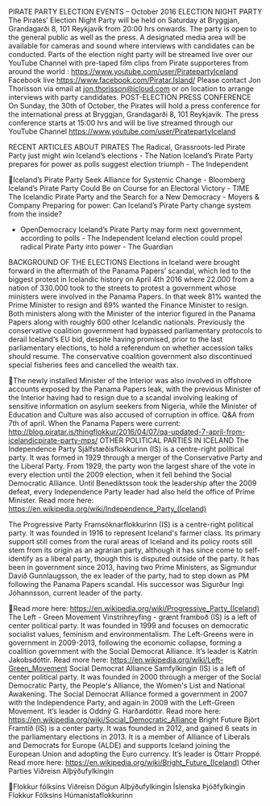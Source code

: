 PIRATE PARTY ELECTION EVENTS – October 2016
ELECTION NIGHT PARTY
The Pirates’ Election Night Party will be held on Saturday at Bryggjan, Grandagarði
8, 101 Reykjavík from 20:00 hrs onwards.
The party is open to the general public as well as the press. A designated media area
will be available for cameras and sound where interviews with candidates can be
conducted.
Parts of the election night party will be streamed live over our YouTube
Channel with pre-taped film clips from Pirate supporteres from around the world :
https://www.youtube.com/user/PiratepartyIceland
Facebook live https://www.facebook.com/Piratar.Island/
Please contact Jon Thorisson via email at jon.thorisson@icloud.com or on location to
arrange interviews with party candidates.
POST-ELECTION PRESS CONFERENCE
On Sunday, the 30th of October, the Pirates will hold a press conference for the
international press at Bryggjan, Grandagarði 8, 101 Reykjavik. The press conference
starts at 15:00 hrs and will be live streamed through our YouTube Channel
https://www.youtube.com/user/PiratepartyIceland

RECENT ARTICLES ABOUT PIRATES
The Radical, Grassroots-led Pirate Party just might win Iceland’s elections - The
Nation
Iceland’s Pirate Party prepares for power as polls suggest election triumph - The
Independent

Iceland’s Pirate Party Seek Alliance for Systemic Change - Bloomberg
Iceland’s Pirate Party Could Be on Course for an Electoral Victory - TIME
The Icelandic Pirate Party and the Search for a New Democracy - Moyers &
Company
Preparing for power: Can Iceland’s Pirate Party change system from the inside?
- OpenDemocracy
Iceland’s Pirate Party may form next government, according to polls - The
Independent
Iceland election could propel radical Pirate Party into power - The Guardian

BACKGROUND OF THE ELECTIONS
Elections in Iceland were brought forward in the aftermath of the Panama Papers’
scandal, which led to the biggest protest in Icelandic history on April 4th 2016 where
22.000 from a nation of 330.000 took to the streets to protest a government whose
ministers were involved in the Panama Papers. In that week 81% wanted the Prime
Minister to resign and 69% wanted the Finance Minister to resign. Both ministers
along with the Minister of the interior figured in the Panama Papers along with
roughly 600 other Icelandic nationals.
Previously the conservative coalition government had bypassed parliamentary
protocols to derail Iceland‘s EU bid, despite having promised, prior to the last
parliamentary elections, to hold a referendum on whether accession talks should
resume.
The conservative coalition government also discontinued special fisheries fees and
cancelled the wealth tax.

The newly installed Minister of the Interior was also involved in offshore accounts
exposed by the Panama Papers leak, with the previous Minister of the Interior having
had to resign due to a scandal involving leaking of sensitive information on asylum
seekers from Nigeria, while the Minister of Education and Culture was also accused
of corruption in office.
Q&A from 7th of april. When the Panama Papers were current:
http://blog.piratar.is/thingflokkur/2016/04/07/qa-updated-7-april-from-icelandicpirate-party-mps/
OTHER POLITICAL PARTIES IN ICELAND
The Independence Party
Sjálfstæðisflokkurinn (IS) is a centre-right political party. It was formed in 1929
through a merger of the Conservative Party and the Liberal Party. From 1929, the
party won the largest share of the vote in every election until the 2009 election, when
it fell behind the Social Democratic Alliance. Until Benediktsson took the leadership
after the 2009 defeat, every Independence Party leader had also held the office of
Prime Minister.
Read more here: https://en.wikipedia.org/wiki/Independence_Party_(Iceland)

The Progressive Party
Framsóknarflokkurinn (IS) is a centre-right political party. It was founded in 1916 to
represent Iceland's farmer class. Its primary support still comes from the rural areas of
Iceland and its policy roots still stem from its origin as an agrarian party, although it
has since come to self-identify as a liberal party, though this is disputed outside of the
party. It has been in government since 2013, having two Prime Ministers, as
Sigmundur Davíð Gunnlaugsson, the ex leader of the party, had to step down as PM
following the Panama Papers scandal. His successor was Sigurður Ingi Jóhannsson,
current leader of the party.

Read more here: https://en.wikipedia.org/wiki/Progressive_Party_(Iceland)
The Left - Green Movement
Vinstrihreyfing - grænt framboð (IS) is a left of center political party. It was founded
in 1999 and focuses on democratic socialist values, feminism and environmentalism.
The Left-Greens were in government in 2009-2013, following the economic collapse,
forming a coalition government with the Social Democrat Alliance. It’s leader is
Katrín Jakobsdóttir.
Read more here: https://en.wikipedia.org/wiki/Left-Green_Movement
Social Democrat Alliance
Samfylkingin (IS) is a left of center political party. It was founded in 2000 through a
merger of the Social Democratic Party, the People's Alliance, the Women's List and
National Awakening. The Social Democrat Alliance formed a government in 2007
with the Independence Party, and again in 2009 with the Left-Green Movement. It’s
leader is Oddný G. Harðardóttir.
Read more here: https://en.wikipedia.org/wiki/Social_Democratic_Alliance
Bright Future
Björt Framtíð (IS) is a center party. It was founded in 2012, and gained 6 seats in the
parliamentary elections in 2013. It is a member of Alliance of Liberals and Democrats
for Europe (ALDE) and supports Iceland joining the European Union and adopting
the Euro currency. It’s leader is Óttarr Proppé.
Read more here: https://en.wikipedia.org/wiki/Bright_Future_(Iceland)
Other Parties
Viðreisn
Alþýðufylkingin

Flokkur fólksins
Viðreisn
Dögun
Alþýðufylkingin
Íslenska Þjóðfylkingin
Flokkur Fólksins
Húmanistaflokkurinn
	  

